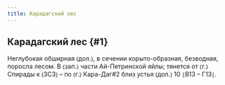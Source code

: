 ```yaml
---
title: Карадагский лес
---
```

## Карадагский лес {#1}

Неглубокая обширная ⦅дол.⦆, в сечении корыто-образная, безводная, поросла лесом. В ⦅зап.⦆ части Ай-Петринской яйлы; тянется от ⦅г.⦆ Спирады к ⦅ЗСЗ⦆ – по ⦅г.⦆ Кара-Даг#2 близ устья ⦅дол.⦆ 10 ⦃В13 – Г13⦄.
